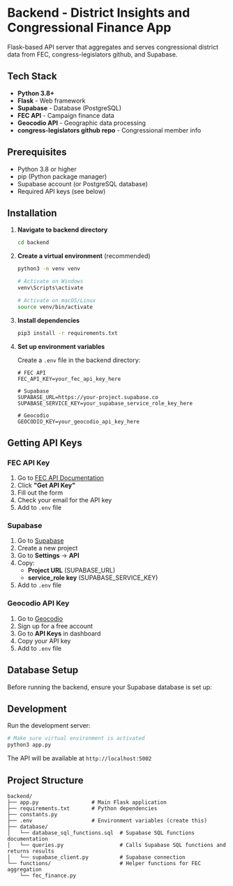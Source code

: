 # Backend - District Insights and Congressional Finance App

Flask-based API server that aggregates and serves congressional district data from FEC, congress-legislators github, and Supabase.

## Tech Stack

- **Python 3.8+**
- **Flask** - Web framework
- **Supabase** - Database (PostgreSQL)
- **FEC API** - Campaign finance data
- **Geocodio API** - Geographic data processing
- **congress-legislators github repo** - Congressional member info

## Prerequisites

- Python 3.8 or higher
- pip (Python package manager)
- Supabase account (or PostgreSQL database)
- Required API keys (see below)

## Installation

1. **Navigate to backend directory**
   ```bash
   cd backend
   ```

2. **Create a virtual environment** (recommended)
   ```bash
   python3 -m venv venv
   
   # Activate on Windows
   venv\Scripts\activate
   
   # Activate on macOS/Linux
   source venv/bin/activate
   ```

3. **Install dependencies**
   ```bash
   pip3 install -r requirements.txt
   ```

4. **Set up environment variables**
   
   Create a `.env` file in the backend directory:
   ```env
   # FEC API
   FEC_API_KEY=your_fec_api_key_here
   
   # Supabase
   SUPABASE_URL=https://your-project.supabase.co
   SUPABASE_SERVICE_KEY=your_supabase_service_role_key_here
   
   # Geocodio
   GEOCODIO_KEY=your_geocodio_api_key_here
   
   ```

## Getting API Keys

### FEC API Key
1. Go to [FEC API Documentation](https://api.open.fec.gov/developers/)
2. Click **"Get API Key"**
3. Fill out the form
4. Check your email for the API key
5. Add to `.env` file

### Supabase
1. Go to [Supabase](https://supabase.com)
2. Create a new project
3. Go to **Settings** → **API**
4. Copy:
   - **Project URL** (SUPABASE_URL)
   - **service_role key** (SUPABASE_SERVICE_KEY) 
5. Add to `.env` file

### Geocodio API Key
1. Go to [Geocodio](https://www.geocod.io/)
2. Sign up for a free account
3. Go to **API Keys** in dashboard
4. Copy your API key
5. Add to `.env` file

## Database Setup

Before running the backend, ensure your Supabase database is set up:

## Development

Run the development server:

```bash
# Make sure virtual environment is activated
python3 app.py
```

The API will be available at `http://localhost:5002`

## Project Structure

```
backend/
├── app.py                 # Main Flask application
├── requirements.txt       # Python dependencies
├── constants.py           
├── .env                   # Environment variables (create this)
├── database/
│   └── database_sql_functions.sql  # Supabase SQL functions documentation
│   └── queries.py                  # Calls Supabase SQL functions and returns results
│   └── supabase_client.py          # Supabase connection
└── functions/                      # Helper functions for FEC aggregation
    └── fec_finance.py        
```
